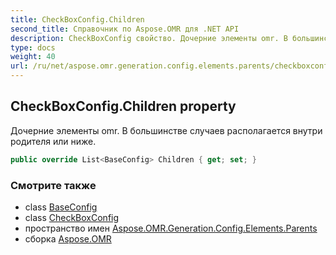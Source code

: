 ```yaml
---
title: CheckBoxConfig.Children
second_title: Справочник по Aspose.OMR для .NET API
description: CheckBoxConfig свойство. Дочерние элементы omr. В большинстве случаев располагается внутри родителя или ниже.
type: docs
weight: 40
url: /ru/net/aspose.omr.generation.config.elements.parents/checkboxconfig/children/
---
```

## CheckBoxConfig.Children property

Дочерние элементы omr. В большинстве случаев располагается внутри родителя или ниже.

```csharp
public override List<BaseConfig> Children { get; set; }
```

### Смотрите также

* class [BaseConfig](../../../aspose.omr.generation.config/baseconfig/)
* class [CheckBoxConfig](../)
* пространство имен [Aspose.OMR.Generation.Config.Elements.Parents](../../checkboxconfig/)
* сборка [Aspose.OMR](../../../)


